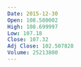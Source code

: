 ```yaml
---
Date: 2015-12-30
Open: 108.580002
High: 108.699997
Low: 107.18
Close: 107.32
Adj Close: 102.507828
Volume: 25213800
---
```

